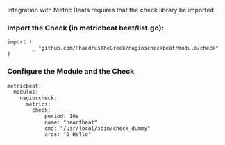 Integration with Metric Beats requires that the check library be imported

### Import the Check (in metricbeat beat/list.go):

```
import (
        _ "github.com/PhaedrusTheGreek/nagioscheckbeat/module/check"
)
```

### Configure the Module and the Check

```
metricbeat:
  modules:
    nagioscheck:
      metrics:
        check:
            period: 10s
            name: "heartbeat"
            cmd: "/usr/local/sbin/check_dummy"
            args: "0 Hello"
```
